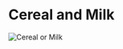 # Cereal and Milk


![Cereal or Milk](https://user-images.githubusercontent.com/44917179/208799106-19c23598-ca63-4dd0-8433-8335d04891ed.png)
